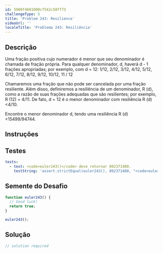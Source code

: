 ```yaml
---
id: 5900f4601000cf542c50ff73
challengeType: 5
title: 'Problem 243: Resilience'
videoUrl: ''
localeTitle: 'Problema 243: Resiliência'
---
```


## Descrição
<section id="description"> Uma fração positiva cujo numerador é menor que seu denominador é chamada de fração própria. Para qualquer denominador, d, haverá d - 1 frações apropriadas; por exemplo, com d = 12: 1/12, 2/12, 3/12, 4/12, 5/12, 6/12, 7/12, 8/12, 9/12, 10/12, 11 / 12 <p> Chamaremos uma fração que não pode ser cancelada por uma fração resiliente. Além disso, definiremos a resiliência de um denominador, R (d), como a razão de suas frações adequadas que são resilientes; por exemplo, R (12) = 4/11. De fato, d = 12 é o menor denominador com resiliência R (d) &lt;4/10. </p><p> Encontre o menor denominador d, tendo uma resiliência R (d) &lt;15499/94744. </p></section>

## Instruções
<section id="instructions">
</section>

## Testes
<section id='tests'>

```yml
tests:
  - text: <code>euler243()</code> deve retornar 892371480.
    testString: 'assert.strictEqual(euler243(), 892371480, "<code>euler243()</code> should return 892371480.");'

```

</section>

## Semente do Desafio
<section id='challengeSeed'>

<div id='js-seed'>

```js
function euler243() {
  // Good luck!
  return true;
}

euler243();

```

</div>



</section>

## Solução
<section id='solution'>

```js
// solution required
```
</section>

